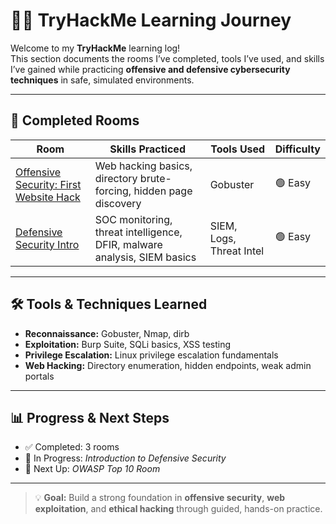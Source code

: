 # 🕵️‍♂️ TryHackMe Learning Journey

Welcome to my **TryHackMe** learning log!  
This section documents the rooms I’ve completed, tools I’ve used, and skills I’ve gained while practicing **offensive and defensive cybersecurity techniques** in safe, simulated environments.

---

## 🧩 Completed Rooms

| Room | Skills Practiced | Tools Used | Difficulty |
|------|------------------|------------|------------|
| [Offensive Security: First Website Hack](./offensive-security-first-hack.md) | Web hacking basics, directory brute-forcing, hidden page discovery | Gobuster | 🟢 Easy |
| [Defensive Security Intro](./defensive-security-intro.md) | SOC monitoring, threat intelligence, DFIR, malware analysis, SIEM basics | SIEM, Logs, Threat Intel | 🟢 Easy |

---

## 🛠️ Tools & Techniques Learned
- **Reconnaissance:** Gobuster, Nmap, dirb
- **Exploitation:** Burp Suite, SQLi basics, XSS testing
- **Privilege Escalation:** Linux privilege escalation fundamentals
- **Web Hacking:** Directory enumeration, hidden endpoints, weak admin portals

---

## 📊 Progress & Next Steps
- ✅ Completed: 3 rooms  
- 🚧 In Progress: *Introduction to Defensive Security*  
- 🎯 Next Up: *OWASP Top 10 Room*  

---

> 💡 **Goal:** Build a strong foundation in **offensive security**, **web exploitation**, and **ethical hacking** through guided, hands-on practice.
